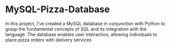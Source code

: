# MySQL-Pizza-Database
In this project, I've created a MySQL database in conjunction with Python to grasp the fundamental concepts of SQL and its integration with the language. The database enables user interaction, allowing individuals to place pizza orders with delivery services
